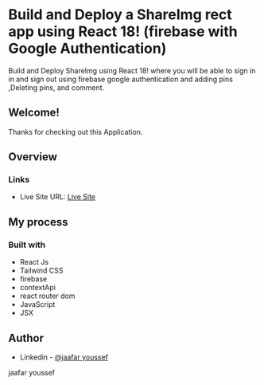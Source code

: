 # Build and Deploy a ShareImg rect app using React 18! (firebase with Google Authentication)

Build and Deploy ShareImg using React 18! where you will be able to sign in in and sign out using firebase google authentication and adding pins ,Deleting pins, and comment.

## Welcome! 
Thanks for checking out this Application.

## Overview

### Links
- Live Site URL: [Live Site](https://helpful-mandazi-ba454e.netlify.app/)

## My process

### Built with

- React Js
- Tailwind CSS
- firebase
- contextApi
- react router dom
- JavaScript
- JSX



## Author

- Linkedin - [@jaafar youssef](https://www.linkedin.com/in/jaafar-youssef-923100249/)

jaafar youssef

